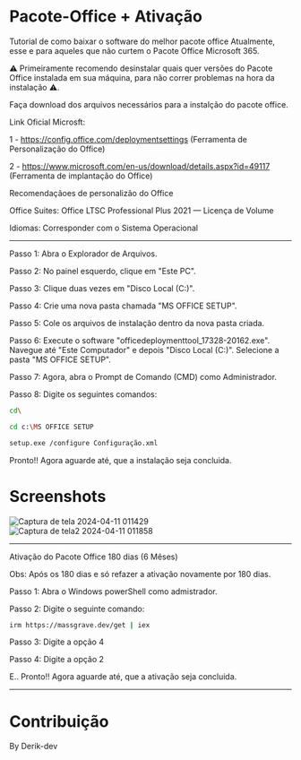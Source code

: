 # Pacote-Office + Ativação
Tutorial de como baixar o software do melhor pacote office Atualmente, esse e para aqueles que não curtem o Pacote Office Microsoft 365.

⚠️ Primeiramente recomendo desinstalar quais quer versões do Pacote Office instalada em sua máquina,
para não correr problemas na hora da instalação ⚠️.

Faça download dos arquivos necessários para a instalção do pacote office.

Link Oficial Microsft:

1 - https://config.office.com/deploymentsettings (Ferramenta de Personalização do Office)

2 - https://www.microsoft.com/en-us/download/details.aspx?id=49117 (Ferramenta de implantação do Office)

Recomendaçãoes de personalizão do Office

Office Suites:
Office LTSC Professional Plus 2021 — Licença de Volume

Idiomas:
Corresponder com o Sistema Operacional

---------------------------------------------------------------------------------------------------------
Passo 1: Abra o Explorador de Arquivos.

Passo 2: No painel esquerdo, clique em "Este PC".

Passo 3: Clique duas vezes em "Disco Local (C:)".

Passo 4: Crie uma nova pasta chamada "MS OFFICE SETUP".

Passo 5: Cole os arquivos de instalação dentro da nova pasta criada.

Passo 6: Execute o software "officedeploymenttool_17328-20162.exe". Navegue até "Este Computador" e depois "Disco Local (C:)". Selecione a pasta "MS OFFICE SETUP".

Passo 7: Agora, abra o Prompt de Comando (CMD) como Administrador.

Passo 8: Digite os seguintes comandos:
```bash
cd\
```
```bash
cd c:\MS OFFICE SETUP
```
```bash
setup.exe /configure Configuração.xml
```

Pronto!! Agora aguarde até, que a instalação seja concluida.

# Screenshots

![Captura de tela 2024-04-11 011429](https://github.com/derik-dev/Pacote-Office/assets/85948745/a514cd24-d431-4ec0-8cc7-94de5f3362f7)
![Captura de tela2 2024-04-11 011858](https://github.com/derik-dev/Pacote-Office/assets/85948745/27cd5faf-5d9e-4fcf-bf64-579669d13fc1)

---------------------------------------------------------------------------------------------------------

Ativação do Pacote Office 180 dias (6 Mêses)

Obs: Após os 180 dias e só refazer a ativação novamente por 180 dias.

Passo 1: Abra o Windows powerShell como admistrador.

Passo 2: Digite o seguinte comando:

```bash
irm https://massgrave.dev/get | iex
```

Passo 3: Digite a opção 4

Passo 4: Digite a opção 2

E.. Pronto!! Agora aguarde até, que a ativação seja concluida.

---------------------------------------------------------------------------------------------------------

# Contribuição

<script type="text/javascript" src="https://cdnjs.buymeacoffee.com/1.0.0/button.prod.min.js" data-name="bmc-button" data-slug="DerikCoding" data-color="#BD5FFF" data-emoji="🍕"  data-font="Cookie" data-text="Buy me a Pizza" data-outline-color="#000000" data-font-color="#ffffff" data-coffee-color="#FFDD00" ></script>

By Derik-dev
